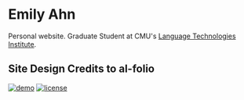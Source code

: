 # Emily Ahn

Personal website. Graduate Student at CMU's [Language Technologies Institute](https://www.lti.cs.cmu.edu/).

## Site Design Credits to al-folio

[![demo](https://img.shields.io/badge/theme-demo-brightgreen.svg)](https://alshedivat.github.io/al-folio/)
[![license](https://img.shields.io/github/license/mashape/apistatus.svg?maxAge=2592000)](https://github.com/alshedivat/al-folio/blob/master/LICENSE)
